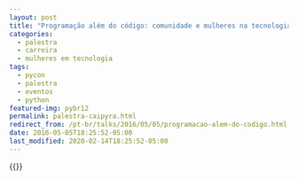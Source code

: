 ```yaml
---
layout: post
title: "Programação além do código: comunidade e mulheres na tecnologia [Caipyra]"
categories:
  - palestra
  - carreira
  - mulheres em tecnologia
tags:
  - pycon
  - palestra
  - eventos
  - python
featured-img: pybr12
permalink: palestra-caipyra.html
redirect_from: /pt-br/talks/2016/05/05/programacao-alem-do-codigo.html
date: 2016-05-05T18:25:52-05:00
last_modified: 2020-02-14T18:25:52-05:00
---
```

<!--more-->

{{<youtube yV3XFWfJ0TE>}}